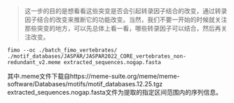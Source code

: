 > 这一步的目的是想看看这些突变是否会引起转录因子结合的改变，通过转录因子结合的改变来推断它的功能改变。当然，我们不要一开始的时候就关注那些突变的地方，可以先总体上看一看，哪些转录因子可以结合，然后再关注改变。

```shell
fimo --oc ./batch_fimo_vertebrates/ ./motif_databases/JASPAR/JASPAR2022_CORE_vertebrates_non-redundant_v2.meme extracted_sequences.nogap.fasta
```

其中.meme文件下载自https://meme-suite.org/meme/meme-software/Databases/motifs/motif_databases.12.25.tgz
extracted_sequences.nogap.fasta文件为提取的指定区间范围内的序列信息。
